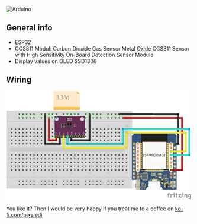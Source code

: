 ![Arduino](https://img.shields.io/badge/Arduino-00979D?style=for-the-badge&logo=Arduino&logoColor=white)

## General info 

* ESP32
* CCS811 Modul: Carbon Dioxide Gas Sensor Metal Oxide CCS811 Sensor with High Sensitivity On-Board Detection Sensor Module
* Display values on OLED SSD1306

## Wiring
<img src="https://github.com/pixelEDI/Sensors/blob/43d735fbe9cbbeee2b5dc233224f1c670f45fed0/08_CCS811/wiring.jpg" width="500">

You like it? Then I would be very happy if you treat me to a coffee on [ko-fi.com/pixeledi](https://www.ko-fi.com/pixeledi)
